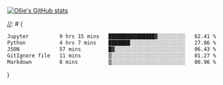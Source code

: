 <!--
**icedpanda/icedpanda** is a ✨ _special_ ✨ repository because its `README.md` (this file) appears on your GitHub profile.

Here are some ideas to get you started:

- 🔭 I’m currently working on ...
- 🌱 I’m currently learning ...
- 👯 I’m looking to collaborate on ...
- 🤔 I’m looking for help with ...
- 💬 Ask me about ...
- 📫 How to reach me: ...
- 😄 Pronouns: ...
- ⚡ Fun fact: ...
-->
[![Ollie's GitHub stats](https://github-readme-stats-icedpanda.vercel.app/api?username=icedpanda&count_private=true&show_icons=true)](https://github.com/icedpanda)

[//]: # (---)

[//]: # (📊 **This week I spent my time on:**)

[//]: # (<!--START_SECTION:waka-->

```txt
Jupyter          9 hrs 15 mins   ███████████████▓░░░░░░░░░   62.41 %
Python           4 hrs 7 mins    ███████░░░░░░░░░░░░░░░░░░   27.86 %
JSON             57 mins         █▓░░░░░░░░░░░░░░░░░░░░░░░   06.43 %
GitIgnore file   11 mins         ▒░░░░░░░░░░░░░░░░░░░░░░░░   01.27 %
Markdown         8 mins          ▒░░░░░░░░░░░░░░░░░░░░░░░░   00.96 %
```

<!--END_SECTION:waka-->)
